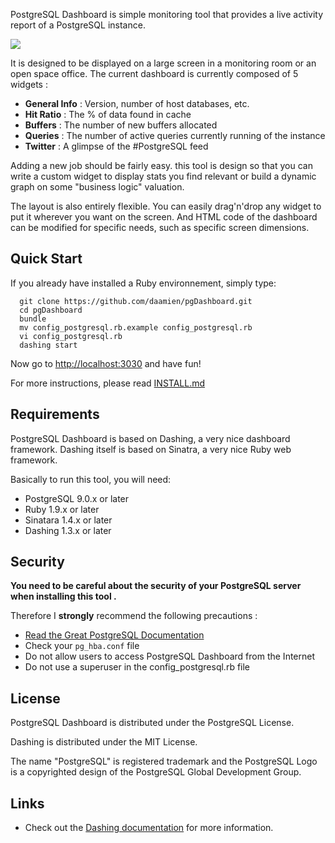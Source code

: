 
PostgreSQL Dashboard is simple monitoring tool that provides a live activity report of a PostgreSQL instance.

![](https://raw.githubusercontent.com/daamien/pgDashboard/master/public/pgdashboard.screenshot2.png)

It is designed to be displayed on a large screen in a monitoring room or an open space office.
The current dashboard is currently composed of 5 widgets :

* **General Info** : Version, number of host databases, etc. 
* **Hit Ratio** : The % of data found in cache
* **Buffers** : The number of new buffers allocated
* **Queries** : The number of active queries currently running of the instance
* **Twitter** : A glimpse of the #PostgreSQL feed

Adding a new job should be fairly easy. this tool is design so that you can write a custom widget to display stats you find relevant or build a dynamic graph on some "business logic" valuation.

The layout is also entirely flexible. You can easily drag'n'drop any widget to put it wherever you want on the screen. And HTML code of the dashboard can be modified for specific needs, such as specific screen dimensions.

## Quick Start

If you already have installed a Ruby environnement, simply type:

```
  git clone https://github.com/daamien/pgDashboard.git
  cd pgDashboard
  bundle
  mv config_postgresql.rb.example config_postgresql.rb
  vi config_postgresql.rb
  dashing start
```

Now go to [http://localhost:3030]() and have fun!

For more instructions, please read [INSTALL.md](https://github.com/daamien/pgDashboard/blob/master/INSTALL.md)

## Requirements

PostgreSQL Dashboard is based on Dashing, a very nice dashboard framework.
Dashing itself is based on Sinatra, a very nice Ruby web framework.

Basically to run this tool, you will need:
 
* PostgreSQL 9.0.x or later
* Ruby 1.9.x or later
* Sinatara 1.4.x or later
* Dashing 1.3.x or later

## Security

__You need to be careful about the security of your PostgreSQL server when installing this tool .__

Therefore I **strongly** recommend the following precautions :

* [Read the Great PostgreSQL Documentation](http://www.postgresql.org/docs/current/static/auth-pg-hba-conf.html)
* Check your ``pg_hba.conf`` file
* Do not allow users to access PostgreSQL Dashboard from the Internet
* Do not use a superuser in the config_postgresql.rb file


## License 

PostgreSQL Dashboard is distributed under the PostgreSQL License.

Dashing is distributed under the MIT License.

The name "PostgreSQL" is registered trademark and the PostgreSQL Logo is a copyrighted design of the PostgreSQL Global Development Group.

## Links

  * Check out the [Dashing documentation](http://shopify.github.com/dashing) for more information.
